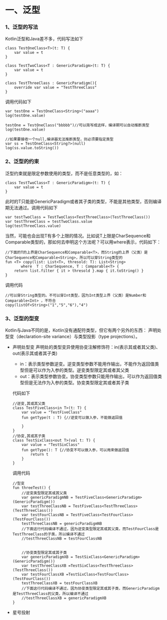 # 一、泛型
### 1、泛型的写法
Kotlin泛型和Java差不多，代码写法如下
```
class TestOneClass<T>(t: T) {
    var value = t
}

class TestTwoClass<T : GenericParadigm>(t: T) {
    var value = t
}

class TestThreeClass : GenericParadigm(){
    override var value = "TestThreeClass"
}
```

调用代码如下
```
var testOne = TestOneClass<String>("aaaa")
log(testOne.value)

testOne = TestOneClass("bbbbb")//可以简写成这样，编译期可以自动推断类型
log(testOne.value)

//如果要接收一个null,编译器无法推断类型，则必须要指定类型
var ss = TestOneClass<String?>(null)
log(ss.value.toString())
```

### 2、泛型的约束
泛型约束就是限定参数使用的类型，而不是任意类型的，如：
```
class TestTwoClass<T : GenericParadigm>(t: T) {
    var value = t
}
```
此时的T只能是GenericParadigm或者其子类的类型，不能是其他类型，否则编译期无法通过。调用代码如下
```
var testTwoClass = TestTwoClass<TestThreeClass>(TestThreeClass())
var testThreeClass = testTwoClass.value
log(testThreeClass.value)
```
当然，可能也会出现T有多个上限的情况。比如说T上限是CharSequence和Comparable<T>类型的，那如何去申明这个方法呢？可以用where表示，代码如下：
```
//下面的T的上界是CharSequence和Comparable<T>，而String的上界（父类）是CharSequence和Comparable<String>，所以可以穿String类型的
fun <T> copy(list: List<T>, thresold: T): List<String>
       where  T : CharSequence, T : Comparable<T> {
    return list.filter { it > thresold }.map { it.toString() }
}
```
调用代码
```
//可以穿String类型的。不可以穿Int类型，因为Int类型上界（父类）是Number和Comparable<Int> ，不符合
copy(listOf<String>("1","5","6"),"4")
```

### 3、泛型的型变
Kotlin与Java不同的是，Kotlin没有通配符类型，但它有两个另外的东西： 声明处型变（declaration-site variance）与类型投影（type projections）。
- 声明处型变
  声明处的类型变异使用协变注解修饰符：in(表示其或者其父类)、out(表示其或者其子类)
  - in：表示类型参数逆变。逆变类型参数不能用作输出，不能作为返回值类型但是可以作为入参的类型。逆变类型限定其或者其父类
  - out：表示类型参数协变。协变类型参数只能用作输出，可以作为返回值类型但是无法作为入参的类型。协变类型限定其或者其子类
  
  代码如下
  ```
  //逆变,其或其父类
  class TestFiveClass<in T>(t: T) {
      var value = "TestFiveClass"
      fun getType(t : T) {//逆变可以做入参，不能做返回值
  
      }
  }
  //协变,其或其子类
  class TestSixClass<out T>(val t: T) {
      var value = "TestSixClass"
      fun getType(): T {//协变不可以做入参，可以用来做返回值
          return t
      }
  }
  ```
   调用代码
   ```
   //型变
   fun threeTest() {
       //逆变类型限定其或其父类
       var genericParadigmNB = TestFiveClass<GenericParadigm>(GenericParadigm())
       var testThreeClassNB = TestFiveClass<TestThreeClass>(TestThreeClass())
       var testFourClassNB = TestFiveClass<TestFourClass>(TestFourClass())
       testThreeClassNB = genericParadigmNB
       //下面这行代码编译不通过，因为逆变类型限定其或其父类，而TestFourClass是TestThreeClass的子类，所以编译不通过
       //testThreeClassNB = testFourClassNB
   
   
       //协变类型限定其或其子类
       var genericParadigmXB = TestSixClass<GenericParadigm>(GenericParadigm())
       var testThreeClassXB =TestSixClass<TestThreeClass>(TestThreeClass())
       var testFourClassXB =TestSixClass<TestFourClass>(TestFourClass())
       testThreeClassXB = testFourClassXB
       //下面这行代码编译不通过，因为协变类型限定其或其子类，而GenericParadigm是TestThreeClass的父类，所以编译不通过
       //testThreeClassXB = genericParadigmXB
   }
   ```
- 星号投射






























